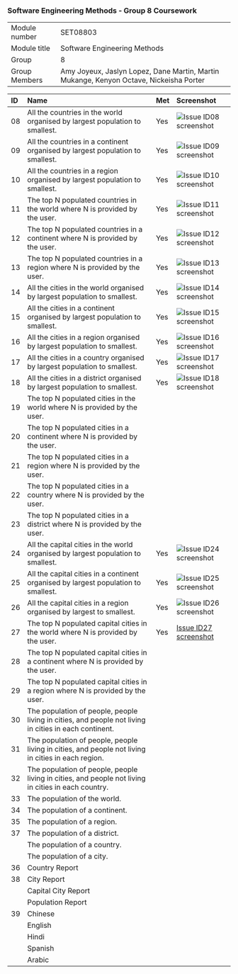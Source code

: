 ### Software Engineering Methods - Group 8 Coursework

| | |
| --- | --- |
| Module number | SET08803 |
| Module title | Software Engineering Methods |
| Group | 8 |
| Group Members | Amy Joyeux, Jaslyn Lopez, Dane Martin, Martin Mukange, Kenyon Octave, Nickeisha Porter |


|ID|Name| Met | Screenshot                                                                                                                    |
|:----|:----|:----|:------------------------------------------------------------------------------------------------------------------------------|
|08|All the countries in the world organised by largest population to smallest.| Yes | ![Issue ID08 screenshot](https://github.com/Dane316/Group8/blob/master/screenshots/08_Countries_by_large-small.png)           |
|09|All the countries in a continent organised by largest population to smallest.| Yes | ![Issue ID09 screenshot](https://github.com/Dane316/Group8/blob/master/screenshots/09_Countries_by_continent_large-small.png) |
|10|All the countries in a region organised by largest population to smallest.| Yes | ![Issue ID10 screenshot](https://github.com/Dane316/Group8/blob/master/screenshots/10_Countries_by_region_large-small.png)    |
|11|The top N populated countries in the world where N is provided by the user.| Yes | ![Issue ID11 screenshot](https://github.com/Dane316/Group8/blob/master/screenshots/11_Top_countries.png)                      |
|12|The top N populated countries in a continent where N is provided by the user.| Yes | ![Issue ID12 screenshot](https://github.com/Dane316/Group8/blob/master/screenshots/12_Top_countries_in_continent.png)         |
|13|The top N populated countries in a region where N is provided by the user.| Yes | ![Issue ID13 screenshot](https://github.com/Dane316/Group8/blob/master/screenshots/13_Top_countries_in_caribbean.png)         |
|14|All the cities in the world organised by largest population to smallest.| Yes | ![Issue ID14 screenshot](https://github.com/Dane316/Group8/blob/master/screenshots/14_All_the_cities_in_the_world.png)        |
|15|All the cities in a continent organised by largest population to smallest.| Yes | ![Issue ID15 screenshot](https://github.com/Dane316/Group8/blob/master/screenshots/15_Cities_in_continent_North_America.png)  |
|16|All the cities in a region organised by largest population to smallest.| Yes | ![Issue ID16 screenshot](https://github.com/Dane316/Group8/blob/master/screenshots/16_All_cities_Caribbean_region.png)        |
|17|All the cities in a country organised by largest population to smallest.| Yes | ![Issue ID17 screenshot](https://github.com/Dane316/Group8/blob/master/screenshots/17_All_cities_in_country.png)              |
|18|All the cities in a district organised by largest population to smallest.| Yes | ![Issue ID18 screenshot](https://github.com/Dane316/Group8/blob/master/screenshots/18_All_cities_in_district.png)             |
|19|The top N populated cities in the world where N is provided by the user.|     |                                                                                                                               |
|20|The top N populated cities in a continent where N is provided by the user.|     |                                                                                                                               |
|21|The top N populated cities in a region where N is provided by the user.|     |                                                                                                                               |
|22|The top N populated cities in a country where N is provided by the user.|     |                                                                                                                               |
|23|The top N populated cities in a district where N is provided by the user.|     |                                                                                                                               |
|24|All the capital cities in the world organised by largest population to smallest.| Yes | ![Issue ID24 screenshot](https://github.com/Dane316/Group8/blob/master/screenshots/24_All_Capital_Cities_in_the_world.PNG)    |
|25|All the capital cities in a continent organised by largest population to smallest.| Yes | ![Issue ID25 screenshot](https://github.com/Dane316/Group8/blob/master/screenshots/25_All_Capital_Cities_in_a_Continent.PNG)  |
|26|All the capital cities in a region organised by largest to smallest.| Yes | ![Issue ID26 screenshot](https://github.com/Dane316/Group8/blob/master/screenshots/26_All_Capital_Cities_in_a_Region.PNG)     |
|27|The top N populated capital cities in the world where N is provided by the user.| Yes | [Issue ID27 screenshot](https://github.com/Dane316/Group8/blob/master/screenshots/27_Top_N_Capital_Cities_in_the_world.PNG)   |
|28|The top N populated capital cities in a continent where N is provided by the user.|     |                                                                                                                               |
|29|The top N populated capital cities in a region where N is provided by the user.|     |                                                                                                                               |
|30|The population of people, people living in cities, and people not living in cities in each continent.|     |                                                                                                                               |
|31|The population of people, people living in cities, and people not living in cities in each region.|     |                                                                                                                               |
|32|The population of people, people living in cities, and people not living in cities in each country.|     |                                                                                                                               |
|33|The population of the world.|     |                                                                                                                               |
|34|The population of a continent.|     |                                                                                                                               |
|35|The population of a region.|     |                                                                                                                               |
|37|The population of a district.|     |                                                                                                                               |
| |The population of a country.|     |                                                                                                                               |
| |  The population of a city.|     |                                                                                                                               |
|36|Country Report|     |                                                                                                                               |
|38|City Report|     |                                                                                                                               |
| |Capital City Report|     |                                                                                                                               |
| |Population Report|     |                                                                                                                               |
|39|Chinese|     |                                                                                                                               |
| |English|     |                                                                                                                               |
| |Hindi|     |                                                                                                                               |
| |Spanish|     |                                                                                                                               |
| |Arabic|     |                                                                                                                               |
